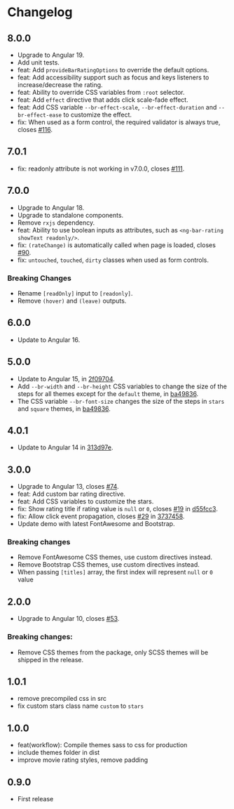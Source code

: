 # Changelog

## 8.0.0

- Upgrade to Angular 19.
- Add unit tests.
- feat: Add `provideBarRatingOptions` to override the default options.
- feat: Add accessibility support such as focus and keys listeners to increase/decrease the rating.
- feat: Ability to override CSS variables from `:root` selector.
- feat: Add `effect` directive that adds click scale-fade effect.
- feat: Add CSS variable `--br-effect-scale`, `--br-effect-duration` and `--br-effect-ease` to customize the effect.
- fix: When used as a form control, the required validator is always true, closes [#116](https://github.com/MurhafSousli/ngx-bar-rating/issues/116). 

## 7.0.1

- fix: readonly attribute is not working in v7.0.0, closes [#111](https://github.com/MurhafSousli/ngx-bar-rating/issues/111).

## 7.0.0

- Upgrade to Angular 18.
- Upgrade to standalone components.
- Remove `rxjs` dependency.
- feat: Ability to use boolean inputs as attributes, such as `<ng-bar-rating showText readonly/>`.
- fix: `(rateChange)` is automatically called when page is loaded, closes [#90](https://github.com/MurhafSousli/ngx-bar-rating/issues/90).
- fix: `untouched`, `touched`, `dirty` classes when used as form controls.

### Breaking Changes

- Rename `[readOnly]` input to `[readonly]`.
- Remove `(hover)` and `(leave)` outputs.

## 6.0.0

 - Update to Angular 16.

## 5.0.0

 - Update to Angular 15, in [2f09704](https://github.com/MurhafSousli/ngx-bar-rating/pull/104/commits/2f0970415c799f28d89f1b074e86bca8c34f49c5).
 - Add `--br-width` and `--br-height` CSS variables to change the size of the steps for all themes except for the `default` theme, in [ba49836](https://github.com/MurhafSousli/ngx-bar-rating/pull/104/commits/ba49836d421f143b6f335f58272af2d858df62a9).
 - The CSS variable `--br-font-size` changes the size of the steps in `stars` and `square` themes, in [ba49836](https://github.com/MurhafSousli/ngx-bar-rating/pull/104/commits/ba49836d421f143b6f335f58272af2d858df62a9).

## 4.0.1
 
 - Update to Angular 14 in [313d97e](https://github.com/MurhafSousli/ngx-bar-rating/pull/85/commits/313d97e14db4ce957ab35f0ad31980a5f1e6ef26).

## 3.0.0

 - Upgrade to Angular 13, closes [#74](https://github.com/MurhafSousli/ngx-bar-rating/issues/74).
 - feat: Add custom bar rating directive.
 - feat: Add CSS variables to customize the stars.
 - fix: Show rating title if rating value is `null` or `0`, closes [#19](https://github.com/MurhafSousli/ngx-bar-rating/issues/19) in [d55fcc3](https://github.com/MurhafSousli/ngx-bar-rating/pull/76/commits/d55fcc3bd30b0078bf5d66853d25f398cee0f56f).
 - fix: Allow click event propagation, closes [#29](https://github.com/MurhafSousli/ngx-bar-rating/issues/29) in [3737458](https://github.com/MurhafSousli/ngx-bar-rating/pull/76/commits/3737458429b5979517d014c45647618e73825283).
 - Update demo with latest FontAwesome and Bootstrap.

### Breaking changes

 - Remove FontAwesome CSS themes, use custom directives instead.
 - Remove Bootstrap CSS themes, use custom directives instead.
 - When passing `[titles]` array, the first index will represent `null` or `0` value

## 2.0.0

 - Upgrade to Angular 10, closes [#53](https://github.com/MurhafSousli/ngx-bar-rating/issues/53).
 
 ### Breaking changes:
 
 - Remove CSS themes from the package, only SCSS themes will be shipped in the release.

## 1.0.1

 - remove precompiled css in src
 - fix custom stars class name `custom` to `stars`

## 1.0.0

 - feat(workflow): Compile themes sass to css for production
 - include themes folder in dist
 - improve movie rating styles, remove padding

## 0.9.0

 - First release
